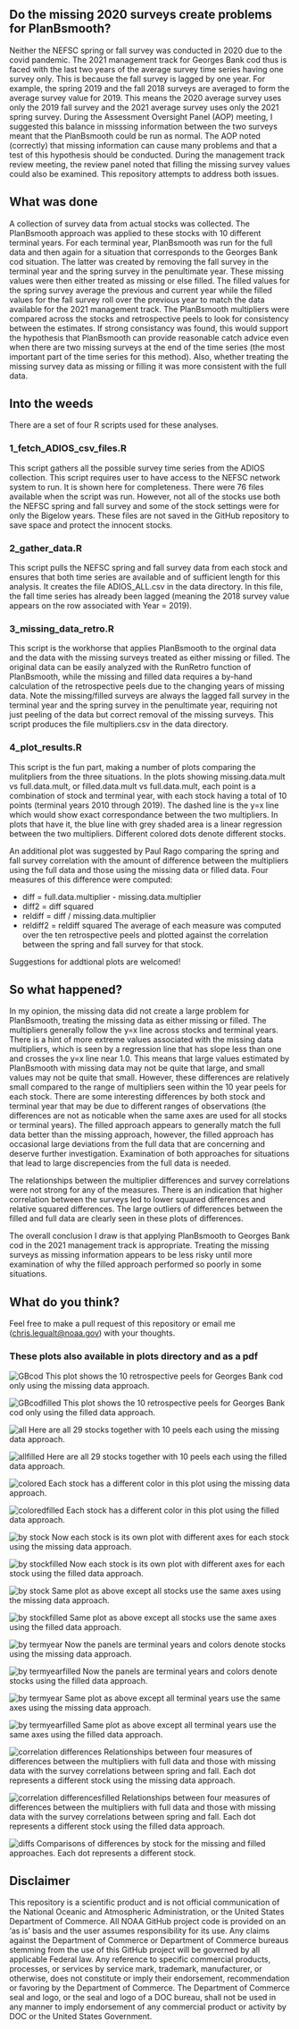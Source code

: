## Do the missing 2020 surveys create problems for PlanBsmooth?

Neither the NEFSC spring or fall survey was conducted in 2020 due to the covid pandemic. The 2021 management track for Georges Bank cod thus is faced with the last two years of the average survey time series having one survey only. This is because the fall survey is lagged by one year. For example, the spring 2019 and the fall 2018 surveys are averaged to form the average survey value for 2019. This means the 2020 average survey uses only the 2019 fall survey and the 2021 average survey uses only the 2021 spring survey. During the Assessment Oversight Panel (AOP) meeting, I suggested this balance in misssing information between the two surveys meant that the PlanBsmooth could be run as normal. The AOP noted (correctly) that missing information can cause many problems and that a test of this hypothesis should be conducted. During the management track review meeting, the review panel noted that filling the missing survey values could also be examined. This repository attempts to address both issues.

## What was done

A collection of survey data from actual stocks was collected. The PlanBsmooth approach was applied to these stocks with 10 different terminal years. For each terminal year, PlanBsmooth was run for the full data and then again for a situation that corresponds to the Georges Bank cod situation. The latter was created by removing the fall survey in the terminal year and the spring survey in the penultimate year. These missing values were then either treated as missing or else filled. The filled values for the spring survey average the previous and current year while the filled values for the fall survey roll over the previous year to match the data available for the 2021 management track. The PlanBsmooth multipliers were compared across the stocks and retrospective peels to look for consistency between the estimates. If strong consistancy was found, this would support the hypothesis that PlanBsmooth can provide reasonable catch advice even when there are two missing surveys at the end of the time series (the most important part of the time series for this method). Also, whether treating the missing survey data as missing or filling it was more consistent with the full data.

## Into the weeds

There are a set of four R scripts used for these analyses.

### 1_fetch_ADIOS_csv_files.R

This script gathers all the possible survey time series from the ADIOS collection. This script requires user to have access to the NEFSC network system to run. It is shown here for completeness. There were 76 files available when the script was run. However, not all of the stocks use both the NEFSC spring and fall survey and some of the stock settings were for only the Bigelow years. These files are not saved in the GitHub repository to save space and protect the innocent stocks. 

### 2_gather_data.R

This script pulls the NEFSC spring and fall survey data from each stock and ensures that both time series are available and of sufficient length for this analysis. It creates the file ADIOS_ALL.csv in the data directory. In this file, the fall time series has already been lagged (meaning the 2018 survey value appears on the row associated with Year = 2019). 

### 3_missing_data_retro.R

This script is the workhorse that applies PlanBsmooth to the orginal data and the data with the missing surveys treated as either missing or filled. The original data can be easily analyzed with the RunRetro function of PlanBsmooth, while the missing and filled data requires a by-hand calculation of the retrospective peels due to the changing years of missing data. Note the missing/filled surveys are always the lagged fall survey in the terminal year and the spring survey in the penultimate year, requiring not just peeling of the data but correct removal of the missing surveys. This script produces the file multipliers.csv in the data directory.

### 4_plot_results.R

This script is the fun part, making a number of plots comparing the mulitpliers from the three situations. In the plots showing missing.data.mult vs full.data.mult, or filled.data.mult vs full.data.mult, each point is a combination of stock and terminal year, with each stock having a total of 10 points (terminal years 2010 through 2019). The dashed line is the y=x line which would show exact correspondance between the two multipliers. In plots that have it, the blue line with grey shaded area is a linear regression between the two multipliers. Different colored dots denote different stocks. 

An additional plot was suggested by Paul Rago comparing the spring and fall survey correlation with the amount of difference between the multipliers using the full data and those using the missing data or filled data. Four measures of this difference were computed:
* diff = full.data.multiplier - missing.data.multiplier
* diff2 = diff squared
* reldiff = diff / missing.data.multiplier
* reldiff2 = reldiff squared
The average of each measure was computed over the ten retrospective peels and plotted against the correlation between the spring and fall survey for that stock.

Suggestions for addtional plots are welcomed!

## So what happened?

In my opinion, the missing data did not create a large problem for PlanBsmooth, treating the missing data as either missing or filled. The multipliers generally follow the y=x line across stocks and terminal years. There is a hint of more extreme values associated with the missing data multipliers, which is seen by a regression line that has slope less than one and crosses the y=x line near 1.0. This means that large values estimated by PlanBsmooth with missing data may not be quite that large, and small values may not be quite that small. However, these differences are relatively small compared to the range of multipliers seen within the 10 year peels for each stock. There are some interesting differences by both stock and terminal year that may be due to different ranges of observations (the differences are not as noticable when the same axes are used for all stocks or terminal years). The filled approach appears to generally match the full data better than the missing approach, however, the filled approach has occasional large deviations from the full data that are concerning and deserve further investigation. Examination of both approaches for situations that lead to large discrepencies from the full data is needed.

The relationships between the multiplier differences and survey correlations were not strong for any of the measures. There is an indication that higher correlation between the surveys led to lower squared differences and relative squared differences. The large outliers of differences between the filled and full data are clearly seen in these plots of differences.

The overall conclusion I draw is that applying PlanBsmooth to Georges Bank cod in the 2021 management track is appropriate. Treating the missing surveys as missing information appears to be less risky until more examination of why the filled approach performed so poorly in some situations.

## What do you think?

Feel free to make a pull request of this repository or email me (chris.legualt@noaa.gov) with your thoughts.

### These plots also available in plots directory and as a pdf

![GBcod](./plots/GBcod.png)
This plot shows the 10 retrospective peels for Georges Bank cod only using the missing data approach.

![GBcodfilled](./plots/GBcodf.png)
This plot shows the 10 retrospective peels for Georges Bank cod only using the filled data approach.

![all](./plots/all.png)
Here are all 29 stocks together with 10 peels each using the missing data approach.

![allfilled](./plots/allf.png)
Here are all 29 stocks together with 10 peels each using the filled data approach.

![colored](./plots/all_colored.png)
Each stock has a different color in this plot using the missing data approach.

![coloredfilled ](./plots/all_coloredf.png)
Each stock has a different color in this plot using the filled data approach.

![by stock](./plots/all_faceted.png)
Now each stock is its own plot with different axes for each stock using the missing data approach.

![by stockfilled](./plots/all_facetedf.png)
Now each stock is its own plot with different axes for each stock using the filled data approach.

![by stock](./plots/all_faceted_same_axes.png)
Same plot as above except all stocks use the same axes using the missing data approach.

![by stockfilled](./plots/all_faceted_same_axesf.png)
Same plot as above except all stocks use the same axes using the filled data approach.

![by termyear](./plots/all_by_termyear.png)
Now the panels are terminal years and colors denote stocks using the missing data approach.

![by termyearfilled](./plots/all_by_termyearf.png)
Now the panels are terminal years and colors denote stocks using the filled data approach.

![by termyear](./plots/all_by_termyear_same_axes.png)
Same plot as above except all terminal years use the same axes using the missing data approach.

![by termyearfilled](./plots/all_by_termyear_same_axesf.png)
Same plot as above except all terminal years use the same axes using the filled data approach.

![correlation differences](./plots/corr_diffs.png)
Relationships between four measures of differences between the multipliers with full data and those with missing data with the survey correlations between spring and fall. Each dot represents a different stock using the missing data approach.

![correlation differencesfilled](./plots/corr_diffsf.png)
Relationships between four measures of differences between the multipliers with full data and those with missing data with the survey correlations between spring and fall. Each dot represents a different stock using the filled data approach.

![diffs](./plots/diffdiff.png)
Comparisons of differences by stock for the missing and filled approaches. Each dot represents a different stock.

## Disclaimer

This repository is a scientific product and is not official communication of the National Oceanic and Atmospheric Administration, or the United States Department of Commerce. All NOAA GitHub project code is provided on an ‘as is’ basis and the user assumes responsibility for its use. Any claims against the Department of Commerce or Department of Commerce bureaus stemming from the use of this GitHub project will be governed by all applicable Federal law. Any reference to specific commercial products, processes, or services by service mark, trademark, manufacturer, or otherwise, does not constitute or imply their endorsement, recommendation or favoring by the Department of Commerce. The Department of Commerce seal and logo, or the seal and logo of a DOC bureau, shall not be used in any manner to imply endorsement of any commercial product or activity by DOC or the United States Government.
